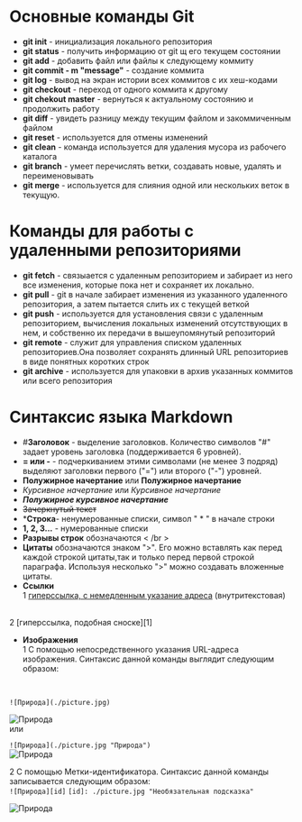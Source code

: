 # Основные команды Git
* __git init__ - инициализация локального репозитория 
* __git status__ - получить информацию от git щ его текущем состоянии 
* __git add__ - добавить файл или файлы к следующему коммиту
* __git commit - m "message"__ - создание коммита
* __git log__ - вывод на экран истории всех коммитов с их хеш-кодами 
* __git checkout__ - переход от одного коммита к другому
* __git chekout master__ - вернуться к актуальному состоянию и продолжить работу 
* __git diff__ - увидеть разницу между текущим файлом и закоммиченным файлом 
 * __git reset__ - используется для отмены изменений
 * __git clean__ - команда используется для удаления мусора из рабочего каталога
 * __git branch__ - умеет перечислять ветки, создавать новые, удалять и переименовывать
 * __git merge__ - используется для слияния одной или нескольких веток в текущую.

 # Команды для работы с удаленными репозиториями
 * __git fetch__ - связыается с удаленным репозиторием и забирает из него все изменения, которые пока нет и сохраняет их локально.
  * __git pull__ - git в начале забирает изменения из указанного удаленного репозитория, а затем пытается слить их с текущей веткой
 * __git push__ - используется для установления связи с удаленным репозиторием, вычисления локальных изменений отсутствующих в нем, и собственно их передачи в вышеупомянутый репозиторий
 * __git remote__ - служит для управления списком удаленных репозиториев.Она позволяет сохранять длинный URL репозиториев в виде понятных коротких строк
 * __git archive__ - используется для упаковки в архив указанных коммитов или всего репозитория

# Синтаксис языка Markdown
* #__Заголовок__ - выделение заголовков. Количество символов "#" задает уровень заголовка (поддерживается 6 уровней).
* __= или -__ - подчеркиванием этими символами (не менее 3 подряд) выделяют заголовки первого ("=") или второго ("-") уровней.
* **Полужирное начертание** или __Полужирное начертание__
* *Курсивное начертание* или _Курсивное начертание_
* ***Полужирное курсивное начертание***
* ~~Зачеркнутый текст~~
* *__Строка__- ненумерованные списки, символ " * " в начале строки
* __1, 2, 3...__ - нумерованные списки
* __Разрывы строк__ обозначаются < /br >
* __Цитаты__ обозначаются знаком ">". Его можно вставлять как перед каждой строкой цитаты,так и только перед первой строкой параграфа. Используя несколько ">" можно создавать вложенные цитаты.
* __Ссылки__ </br>
1 [гиперссылка, с немедленным указание адреса](http://google.com) (внутритекстовая) 
</br>
2 [гиперссылка, подобная сноске][1]

* __Изображения__ </br>
1 С помощью непосредственного указания URL-адреса изображения. Синтаксис данной команды выглядит следующим образом:
</br>

`![Природа](./picture.jpg)`
</br>

![Природа](./picture.jpg) 
</br>
или

`![Природа](./picture.jpg "Природа")` 
</br>
![Природа](./picture.jpg "Природа")
</br>

2 С помощью Метки-идентификатора. Синтаксис данной команды записывается следующим образом:
</br>
`![Природа][id]`
`[id]: ./picture.jpg "Необязательная подсказка"`

![Природа][id]

[1]: http://google.com
[id]: ./picture.jpg "Необязательная подсказка"